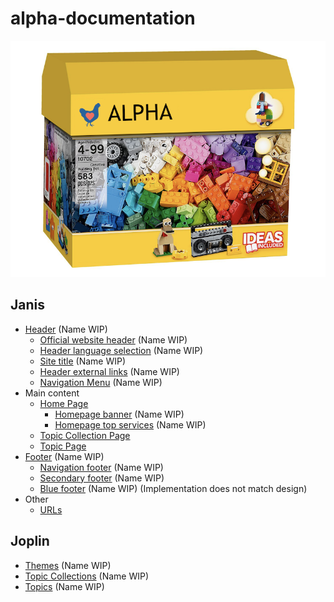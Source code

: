 # alpha-documentation

![Box](chickenblock.png)

## Janis

- [Header](header.md) (Name WIP)
  - [Official website header](official_website_header.md) (Name WIP)
  - [Header language selection](header_language_selection.md) (Name WIP)
  - [Site title](site_title.md) (Name WIP)
  - [Header external links](header_external_links.md) (Name WIP)
  - [Navigation Menu](navigation_menu.md) (Name WIP)
- Main content
  - [Home Page](home_page.md)
    - [Homepage banner](homepage_banner.md) (Name WIP)
    - [Homepage top services](homepage_top_services.md) (Name WIP)
  - [Topic Collection Page](topic_collection_page.md)
  - [Topic Page](topic_page.md)
- [Footer](footer.md) (Name WIP)
  - [Navigation footer](navigation_footer.md) (Name WIP)
  - [Secondary footer](secondary_footer.md) (Name WIP)
  - [Blue footer](blue_footer.md) (Name WIP) (Implementation does not match design)
- Other
  - [URLs](urls.md)

## Joplin

- [Themes](themes.md) (Name WIP)
- [Topic Collections](topic_collections.md) (Name WIP)
- [Topics](topics.md) (Name WIP)
